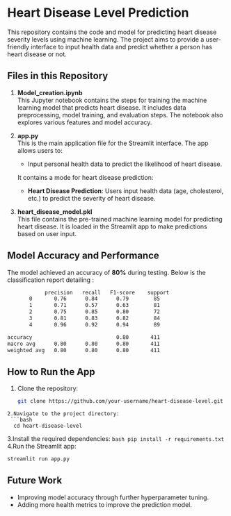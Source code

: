 # Heart Disease Level Prediction

This repository contains the code and model for predicting heart disease severity levels using machine learning. The project aims to provide a user-friendly interface to input health data and predict whether a person has heart disease or not.

## Files in this Repository

1. **Model_creation.ipynb**  
   This Jupyter notebook contains the steps for training the machine learning model that predicts heart disease. It includes data preprocessing, model training, and evaluation steps. The notebook also explores various features and model accuracy.

2. **app.py**  
   This is the main application file for the Streamlit interface. The app allows users to:
   - Input personal health data to predict the likelihood of heart disease.
   
   It contains a mode for heart disease prediction:
   - **Heart Disease Prediction**: Users input health data (age, cholesterol, etc.) to predict the severity of heart disease.

3. **heart_disease_model.pkl**  
   This file contains the pre-trained machine learning model for predicting heart disease. It is loaded in the Streamlit app to make predictions based on user input.

## Model Accuracy and Performance

The model achieved an accuracy of **80%** during testing. Below is the classification report detailing :
```bash
            precision   recall   F1-score    support 
       0       0.76      0.84      0.79        85
       1       0.71      0.57      0.63        81
       2       0.75      0.85      0.80        72
       3       0.81      0.83      0.82        84
       4       0.96      0.92      0.94        89

accuracy                           0.80       411
macro avg      0.80      0.80      0.80       411 
weighted avg   0.80      0.80      0.80       411
```

## How to Run the App

1. Clone the repository:
   ```bash
   git clone https://github.com/your-username/heart-disease-level.git
  ```
2.Navigate to the project directory:
   ```bash
    cd heart-disease-level
   ```
3.Install the required dependencies:
    ```bash
    pip install -r requirements.txt
    ```
4.Run the Streamlit app:
```bash
streamlit run app.py
```
## Future Work
- Improving model accuracy through further hyperparameter tuning.
- Adding more health metrics to improve the prediction model.
